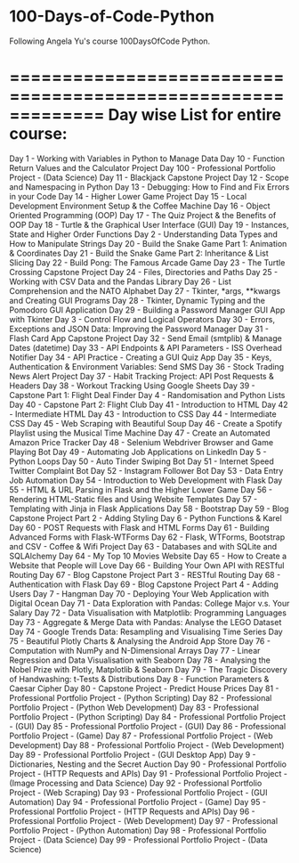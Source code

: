 # 100-Days-of-Code-Python

Following Angela Yu's course 100DaysOfCode Python.

=============================================================
Day wise List for entire course:
=============================================================
Day 1 - Working with Variables in Python to Manage Data
Day 10 - Function Return Values and the Calculator Project
Day 100 - Professional Portfolio Project - (Data Science)
Day 11 - Blackjack Capstone Project
Day 12 - Scope and Namespacing in Python
Day 13 - Debugging: How to Find and Fix Errors in your Code
Day 14 - Higher Lower Game Project
Day 15 - Local Development Environment Setup & the Coffee Machine
Day 16 - Object Oriented Programming (OOP)
Day 17 - The Quiz Project & the Benefits of OOP
Day 18 - Turtle & the Graphical User Interface (GUI)
Day 19 - Instances, State and Higher Order Functions
Day 2 - Understanding Data Types and How to Manipulate Strings
Day 20 - Build the Snake Game Part 1: Animation & Coordinates
Day 21 - Build the Snake Game Part 2: Inheritance & List Slicing
Day 22 - Build Pong: The Famous Arcade Game
Day 23 - The Turtle Crossing Capstone Project
Day 24 - Files, Directories and Paths
Day 25 - Working with CSV Data and the Pandas Library
Day 26 - List Comprehension and the NATO Alphabet
Day 27 - Tkinter, *args, **kwargs and Creating GUI Programs
Day 28 - Tkinter, Dynamic Typing and the Pomodoro GUI Application
Day 29 - Building a Password Manager GUI App with Tkinter
Day 3 - Control Flow and Logical Operators
Day 30 - Errors, Exceptions and JSON Data: Improving the Password Manager
Day 31 - Flash Card App Capstone Project
Day 32 - Send Email (smtplib) & Manage Dates (datetime)
Day 33 - API Endpoints & API Parameters - ISS Overhead Notifier
Day 34 - API Practice - Creating a GUI Quiz App
Day 35 - Keys, Authentication & Environment Variables: Send SMS
Day 36 - Stock Trading News Alert Project
Day 37 - Habit Tracking Project: API Post Requests & Headers
Day 38 - Workout Tracking Using Google Sheets
Day 39 - Capstone Part 1: Flight Deal Finder
Day 4 - Randomisation and Python Lists
Day 40 - Capstone Part 2: Flight Club
Day 41 - Introduction to HTML
Day 42 - Intermediate HTML
Day 43 - Introduction to CSS
Day 44 - Intermediate CSS
Day 45 - Web Scraping with Beautiful Soup
Day 46 - Create a Spotify Playlist using the Musical Time Machine
Day 47 - Create an Automated Amazon Price Tracker
Day 48 - Selenium Webdriver Browser and Game Playing Bot
Day 49 - Automating Job Applications on LinkedIn
Day 5 - Python Loops
Day 50 - Auto Tinder Swiping Bot
Day 51 - Internet Speed Twitter Complaint Bot
Day 52 - Instagram Follower Bot
Day 53 - Data Entry Job Automation
Day 54 - Introduction to Web Development with Flask
Day 55 - HTML & URL Parsing in Flask and the Higher Lower Game
Day 56 - Rendering HTML-Static files and Using Website Templates
Day 57 - Templating with Jinja in Flask Applications
Day 58 - Bootstrap
Day 59 - Blog Capstone Project Part 2 - Adding Styling
Day 6 - Python Functions & Karel
Day 60 - POST Requests with Flask and HTML Forms
Day 61 - Building Advanced Forms with Flask-WTForms
Day 62 - Flask, WTForms, Bootstrap and CSV - Coffee & Wifi Project
Day 63 - Databases and with SQLite and SQLAlchemy
Day 64 - My Top 10 Movies Website
Day 65 - How to Create a Website that People will Love
Day 66 - Building Your Own API with RESTful Routing
Day 67 - Blog Capstone Project Part 3 - RESTful Routing
Day 68 - Authentication with Flask
Day 69 - Blog Capstone Project Part 4 - Adding Users
Day 7 - Hangman
Day 70 - Deploying Your Web Application with Digital Ocean
Day 71 - Data Exploration with Pandas: College Major v.s. Your Salary
Day 72 - Data Visualisation with Matplotlib: Programming Languages
Day 73 - Aggregate & Merge Data with Pandas: Analyse the LEGO Dataset
Day 74 - Google Trends Data: Resampling and Visualising Time Series
Day 75 - Beautiful Plotly Charts & Analysing the Android App Store
Day 76 - Computation with NumPy and N-Dimensional Arrays
Day 77 - Linear Regression and Data Visualisation with Seaborn
Day 78 - Analysing the Nobel Prize with Plotly, Matplotlib & Seaborn
Day 79 - The Tragic Discovery of Handwashing: t-Tests & Distributions
Day 8 - Function Parameters & Caesar Cipher
Day 80 - Capstone Project - Predict House Prices
Day 81 - Professional Portfolio Project - (Python Scripting)
Day 82 - Professional Portfolio Project - (Python Web Development)
Day 83 - Professional Portfolio Project - (Python Scripting)
Day 84 - Professional Portfolio Project - (GUI)
Day 85 - Professional Portfolio Project - (GUI)
Day 86 - Professional Portfolio Project - (Game)
Day 87 - Professional Portfolio Project - (Web Development)
Day 88 - Professional Portfolio Project - (Web Development)
Day 89 - Professional Portfolio Project - (GUI Desktop App)
Day 9 - Dictionaries, Nesting and the Secret Auction
Day 90 - Professional Portfolio Project - (HTTP Requests and APIs)
Day 91 - Professional Portfolio Project - (Image Processing and Data Science)
Day 92 - Professional Portfolio Project - (Web Scraping)
Day 93 - Professional Portfolio Project - (GUI Automation)
Day 94 - Professional Portfolio Project - (Game)
Day 95 - Professional Portfolio Project - (HTTP Requests and APIs)
Day 96 - Professional Portfolio Project - (Web Development)
Day 97 - Professional Portfolio Project - (Python Automation)
Day 98 - Professional Portfolio Project - (Data Science)
Day 99 - Professional Portfolio Project - (Data Science)
